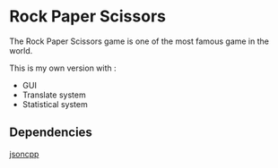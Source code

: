 # Rock Paper Scissors
The Rock Paper Scissors game is one of the most famous game in the world.

This is my own version with :

- GUI
- Translate system
- Statistical system

## Dependencies
[jsoncpp](https://github.com/open-source-parsers/jsoncpp)
